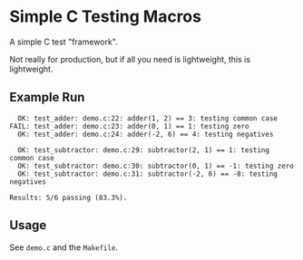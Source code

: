 # Simple C Testing Macros

A simple C test "framework".

Not really for production, but if all you need is lightweight, this is
lightweight.

## Example Run

```
  OK: test_adder: demo.c:22: adder(1, 2) == 3: testing common case
FAIL: test_adder: demo.c:23: adder(0, 1) == 1: testing zero
  OK: test_adder: demo.c:24: adder(-2, 6) == 4: testing negatives

  OK: test_subtractor: demo.c:29: subtractor(2, 1) == 1: testing common case
  OK: test_subtractor: demo.c:30: subtractor(0, 1) == -1: testing zero
  OK: test_subtractor: demo.c:31: subtractor(-2, 6) == -8: testing negatives

Results: 5/6 passing (83.3%).
```

## Usage

See `demo.c` and the `Makefile`.

